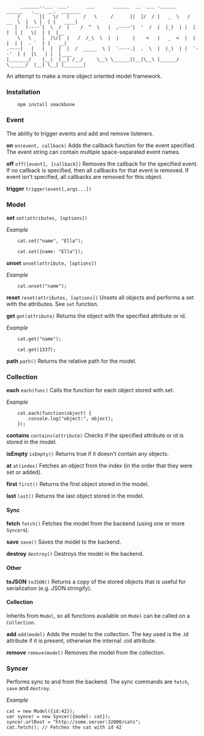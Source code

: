 	     _______..___  ___.      ___       ______  __  ___ .______     ______   .__   __.  _______
	    /       ||   \/   |     /   \     /      ||  |/  / |   _  \   /  __  \  |  \ |  | |   ____|
	   |   (----`|  \  /  |    /  ^  \   |  ,----'|  '  /  |  |_)  | |  |  |  | |   \|  | |  |__
	    \   \    |  |\/|  |   /  /_\  \  |  |     |    <   |   _  <  |  |  |  | |  . `  | |   __|
	.----)   |   |  |  |  |  /  _____  \ |  `----.|  .  \  |  |_)  | |  `--'  | |  |\   | |  |____
	|_______/    |__|  |__| /__/     \__\ \______||__|\__\ |______/   \______/  |__| \__| |_______|

An attempt to make a more object oriented model framework.

### Installation

		npm install smackbone

### Event
The ability to trigger events and add and remove listeners.

**on** `on(event, callback)`
Adds the callback function for the event specified. The event string can contain multiple space-separated event names.

**off** `off([event], [callback])`
Removes the callback for the specified event. If no callback is specified, then all callbacks for that event is removed. If event isn't specified, all callbacks are removed for this object.

**trigger** `trigger(event[,args...])`

### Model

**set** `set(attributes, [options])`

*Example*

		cat.set("name", "Ella");

		cat.set({name: "Ella"});

**unset** `unset(attribute, [options])`

*Example*

		cat.unset("name");

**reset** `reset(attributes, [options])`
Unsets all objects and performs a set with the attributes. See `set` function.

**get** `get(attribute)`
Returns the object with the specified attribute or id.

*Example*

		cat.get("name");

		cat.get(1337);

**path** `path()`
Returns the relative path for the model.

### Collection
**each** `each(func)`
Calls the function for each object stored with set.

*Example*

		cat.each(function(object) {
			console.log("object:", object);
		});

**contains** `contains(attribute)`
Checks if the specified attribute or id is stored in the model.

**isEmpty** `isEmpty()`
Returns true if it doesn't contain any objects.

**at** `at(index)`
Fetches an object from the index (in the order that they were set or added).

**first** `first()`
Returns the first object stored in the model.

**last** `last()`
Returns the last object stored in the model.

#### Sync

**fetch** `fetch()`
Fetches the model from the backend (using one or more `Syncer`s).

**save** `save()`
Saves the model to the backend.

**destroy** `destroy()`
Destroys the model in the backend.

#### Other

**toJSON** `toJSON()`
Returns a copy of the stored objects that is useful for serialization (e.g. JSON.stringify).

#### Collection
Inherits from `Model`, so all functions available on `Model` can be called on a `Collection`.

**add** `add(model)`
Adds the model to the collection. The key used is the .id attribute if it is present, otherwise the internal .cid attribute.

**remove** `remove(model)`
Removes the model from the collection.

### Syncer
Performs sync to and from the backend. The sync commands are `fetch`, `save` and `destroy`.

*Example*

	cat = new Model({id:42});
	var syncer = new Syncer({model: cat});
	syncer.urlRoot = "http://some.server:32000/cats";
	cat.fetch(); // Fetches the cat with id 42

